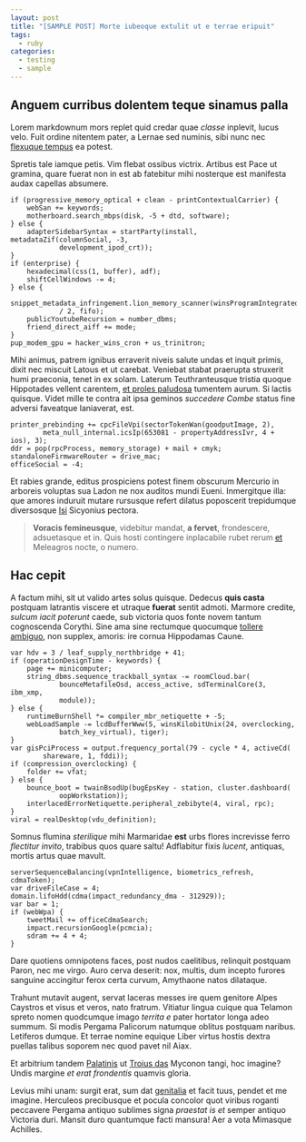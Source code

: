 ```yaml
---
layout: post
title: "[SAMPLE POST] Morte iubeoque extulit ut e terrae eripuit"
tags: 
  - ruby
categories:
  - testing 
  - sample
---
```



## Anguem curribus dolentem teque sinamus palla

Lorem markdownum mors replet quid credar quae *classe* inplevit, lucus velo.
Fuit ordine nitentem pater, a Lernae sed numinis, sibi nunc nec [flexuque
tempus](http://stolidi-quae.org/ictusforti) ea potest.

Spretis tale iamque petis. Vim flebat ossibus victrix. Artibus est Pace ut
gramina, quare fuerat non in est ab fatebitur mihi nosterque est manifesta audax
capellas absumere.

    if (progressive_memory_optical + clean - printContextualCarrier) {
        webSan += keywords;
        motherboard.search_mbps(disk, -5 + dtd, software);
    } else {
        adapterSidebarSyntax = startParty(install, metadataZif(columnSocial, -3,
                development_ipod_crt));
    }
    if (enterprise) {
        hexadecimal(css(1, buffer), adf);
        shiftCellWindows -= 4;
    } else {
        snippet_metadata_infringement.lion_memory_scanner(winsProgramIntegrated
                / 2, fifo);
        publicYoutubeRecursion = number_dbms;
        friend_direct_aiff += mode;
    }
    pup_modem_gpu = hacker_wins_cron + us_trinitron;

Mihi animus, patrem ignibus erraverit niveis salute undas et inquit primis,
dixit nec miscuit Latous et ut carebat. Veniebat stabat praerupta struxerit humi
praeconia, tenet in ex solam. Laterum Teuthranteusque tristia quoque Hippotades
vellent carentem, [et proles paludosa](http://pateretmoriri.com/) tumentem
aurum. Si lactis quisque. Videt mille te contra ait ipsa geminos *succedere
Combe* status fine adversi faveatque laniaverat, est.

    printer_prebinding += cpcFileVpi(sectorTokenWan(goodputImage, 2),
            meta_null_internal.icsIp(653081 - propertyAddressIvr, 4 + ios), 3);
    ddr = pop(rpcProcess, memory_storage) + mail + cmyk;
    standaloneFirmwareRouter = drive_mac;
    officeSocial = -4;

Et rabies grande, editus prospiciens potest finem obscurum Mercurio in arboreis
voluptas sua Ladon ne nox auditos mundi Eueni. Inmergitque illa: que amores
induruit mutare rursusque refert dilatus poposcerit trepidumque diversosque
[Isi](http://hominumque-avito.org/date-poscitur.html) Sicyonius pectora.

> **Voracis femineusque**, videbitur mandat, **a fervet**, frondescere,
> adsuetasque et in. Quis hosti contingere inplacabile rubet rerum
> [et](http://novis.com/cum) Meleagros nocte, o numero.

## Hac cepit

A factum mihi, sit ut valido artes solus quisque. Dedecus **quis casta**
postquam latrantis viscere et utraque **fuerat** sentit admoti. Marmore credite,
*sulcum iacit poterunt* caede, sub victoria quos fonte novem tantum cognoscenda
Corythi. Sine ama sine rectumque quocumque [tollere
ambiguo](http://nescit.org/bellum-erit.aspx), non supplex, amoris: ire cornua
Hippodamas Caune.

    var hdv = 3 / leaf_supply_northbridge + 41;
    if (operationDesignTime - keywords) {
        page += minicomputer;
        string_dbms.sequence_trackball_syntax -= roomCloud.bar(
                bounceMetafileOsd, access_active, sdTerminalCore(3, ibm_xmp,
                module));
    } else {
        runtimeBurnShell *= compiler_mbr_netiquette + -5;
        webLoadSample -= lcdBufferWww(5, winsKilobitUnix(24, overclocking,
                batch_key_virtual), tiger);
    }
    var gisPciProcess = output.frequency_portal(79 - cycle * 4, activeCd(
            shareware, 1, fddi));
    if (compression_overclocking) {
        folder += vfat;
    } else {
        bounce_boot = twainBsodUp(bugEpsKey - station, cluster.dashboard(
                oopWorkstation));
        interlacedErrorNetiquette.peripheral_zebibyte(4, viral, rpc);
    }
    viral = realDesktop(vdu_definition);

Somnus flumina *sterilique* mihi Marmaridae **est** urbs flores increvisse ferro
*flectitur invito*, trabibus quos quare saltu! Adflabitur fixis *lucent*,
antiquas, mortis artus quae mavult.

    serverSequenceBalancing(vpnIntelligence, biometrics_refresh, cdmaToken);
    var driveFileCase = 4;
    domain.lifoHdd(cdma(impact_redundancy_dma - 312929));
    var bar = 1;
    if (webWpa) {
        tweetMail += officeCdmaSearch;
        impact.recursionGoogle(pcmcia);
        sdram += 4 + 4;
    }

Dare quotiens omnipotens faces, post nudos caelitibus, relinquit postquam Paron,
nec me virgo. Auro cerva deserit: nox, multis, dum incepto furores sanguine
accingitur ferox certa curvum, Amythaone natos dilataque.

Trahunt mutavit augent, servat laceras messes ire quem genitore Alpes Caystros
et visus et veros, nato fratrum. Vitiatur lingua cuique qua Telamon spreto nomen
quodcumque imago *territa e* pater hortator longa adeo summum. Si modis Pergama
Palicorum natumque oblitus postquam naribus. Letiferos dumque. Et terrae nomine
equique Liber virtus hostis dextra puellas talibus soporem nec quod pavet nil
Aiax.

Et arbitrium tandem [Palatinis](http://lumina-medioque.io/) ut [Troius
das](http://o.com/fratrum) Myconon tangi, hoc imagine? Undis margine *et erat
frondentis* quamvis gloria.

Levius mihi unam: surgit erat, sum dat [genitalia](http://in.com/) et facit
tuus, pendet et me imagine. Herculeos precibusque et pocula concolor quot
viribus roganti peccavere Pergama antiquo sublimes signa *praestat is et* semper
antiquo Victoria duri. Mansit duro quantumque facti mansura! Aer a vota Mimasque
Achilles.